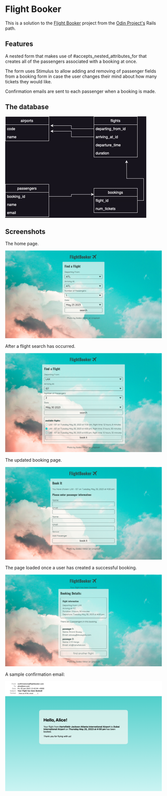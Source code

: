 # Flight Booker

This is a solution to the [Flight Booker](https://www.theodinproject.com/lessons/ruby-on-rails-flight-booker) project from the [Odin Project's](https://www.theodinproject.com/) Rails path. 

## Features

A nested form that makes use of #accepts_nested_attributes_for that creates all of the passengers associated with a booking at once. 

The form uses Stimulus to allow adding and removing of passenger fields from a booking form in case the user changes their mind about how many tickets they would like. 

Confirmation emails are sent to each passenger when a booking is made. 

## The database

![alt text](readme_assets/uml.jpg "uml diagram of databases")

## Screenshots

The home page.

![alt text](readme_assets/home.png "home page")

After a flight search has occurred. 

![alt text](readme_assets/home_with_flight_choices.png "home page")

The updated booking page.

![alt text](readme_assets/updated_booking_new.png "booking page")

The page loaded once a user has created a successful booking. 

![alt text](readme_assets/booking_show.png "booking show page")

A sample confirmation email:

![alt text](readme_assets/confirmation_email.png "confirmation email")